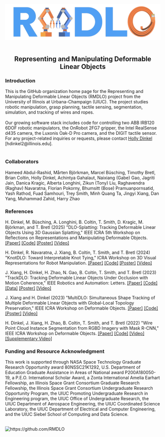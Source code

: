 
<div align="center">
  <img src="https://github.com/RMDLO/.github/blob/master/images/rmdlo_logo.png" alt="banner" width="1000px"/>
</div>
<br>
<h2 align="center"> Representing and Manipulating Deformable Linear Objects </h2>
<h3 align="left"> Introduction </h3>
This is the GitHub organization home page for the Representing and Manipulating Deformable Linear Objects (RMDLO) project from the University of Illinois at Urbana-Champaign (UIUC). The project studies robotic manipulation, grasp planning, tactile sensing, segmentation, simulation, and tracking of wires and ropes.
<br/><br/>
Our growing software stack includes code for controlling two ABB IRB120 6DOF robotic manipulators, the OnRobot 2FG7 gripper, the Intel RealSense d435 camera, the Luxonis Oak-D Pro camera, and the DIGIT tactile sensor. For any project-related inquiries or requests, please contact <a href="https://hollydinkel.github.io/">Holly Dinkel</a> [hdinkel2@illinois.edu].
<br/><br/>

<h3 align="left"> Collaborators </h3>
Hameed Abdul-Rashid, Mårten Björkman, Marcel Büsching, Timothy Bretl, Brian Coltin, Holly Dinkel, Achintya Gahalaut, Naixiang (Gabe) Gao, Jagriti Jain, Danica Kragic, Alberta Longhini, Zikun (Tony) Liu, Raghavendra (Raghav) Navaratna, Florian Pokorny, Bhumsitt (Bose) Pramuanpornsatid, Yash Rathod, Fuad Samhouri, Trey Smith, Minh Quang Ta, Jingyi Xiang, Dan Yang, Muhammad Zahid, Harry Zhao

<h3 align="left"> References </h3>

H. Dinkel, M. Büsching, A. Longhini, B. Coltin, T. Smith, D. Kragic, M. Björkman, and T. Bretl (2025) "DLO-Splatting: Tracking Deformable Linear Objects Using 3D Gaussian Splatting​," IEEE ICRA 5th Workshop on Reflections on Representations and Manipulating​ Deformable Objects. <a href="https://arxiv.org/abs/2505.08644">[Paper]</a> <a href="https://github.com/buesma/dlo-splatting">[Code]</a> <a href="https://hollydinkel.github.io/assets/pdf/ICRA2025RMDO_poster.pdf">[Poster]</a> <a href="https://www.youtube.com/watch?v=CG4WDWumGXA">[Video]</a>

H. Dinkel, R. Navaratna, J. Xiang, B. Coltin, T. Smith, and T. Bretl (2024) "KnotDLO: Toward Interpretable Knot Tying," ICRA Workshop on 3D Visual Representations for Robot Manipulation. <a href="https://openreview.net/pdf?id=vsaEOFOUyY">[Paper]</a> <a href="https://github.com/RMDLO/knotdlo">[Code]</a> <a href="https://hollydinkel.github.io/assets/pdf/ICRA20243DVRM_poster.pdf">[Poster]</a> <a href="https://youtu.be/mg30uCUtpOk">[Video]</a>

J. Xiang, H. Dinkel, H. Zhao, N. Gao, B. Coltin, T. Smith, and T. Bretl (2023) "TrackDLO: Tracking Deformable Linear Objects Under Occlusion with Motion Coherence," IEEE Robotics and Automation: Letters. <a href="https://ieeexplore.ieee.org/document/10214157">[Paper]</a> <a href="https://github.com/RMDLO/trackdlo">[Code]</a> <a href="https://databank.illinois.edu/datasets/IDB-4964894">[Data]</a> <a href="https://hollydinkel.github.io/assets/pdf/ICRA2024RMDO_poster.pdf">[Poster]</a> <a href="https://youtu.be/MxqNJsen5eg">[Video]</a>

J. Xiang and H. Dinkel (2023) "MultiDLO: Simultaneous Shape Tracking of Multiple Deformable Linear Objects with Global-Local Topology Preservation," IEEE ICRA Workshop on Deformable Objects. <a href="https://arxiv.org/pdf/2310.13245.pdf">[Paper]</a> <a href="https://github.com/RMDLO/multi-dlo">[Code]</a> <a href="https://hollydinkel.github.io/assets/pdf/ICRA2023RMDO_poster.pdf">[Poster]</a> <a href="https://youtu.be/hfiqwMxitqA">[Video]</a>

H. Dinkel, J. Xiang, H. Zhao, B. Coltin, T. Smith, and T. Bretl (2022) "Wire Point Cloud Instance Segmentation from RGBD Imagery with Mask R-CNN," IEEE ICRA Workshop on Deformable Objects. <a href="https://deformable-workshop.github.io/icra2022/spotlight/WDOICRA2022_08.pdf">[Paper]</a> <a href="https://github.com/RMDLO/COCOpen-OpenCV">[Code]</a> <a href="https://youtu.be/eqgZQckCDOY">[Video]</a> <a href="https://www.youtube.com/watch?v=H16CpeIdEHY">[Supplementary Video]</a>

<h3 align="left"> Funding and Resource Acknowledgment </h3>
This work is supported through NASA Space Technology Graduate Research Opportunity award 80NSSC21K1292, U.S. Department of Education Graduate Assistance in Areas of National award P200A180050-19, a P.E.O. International Scholar Award, a Zonta International Amelia Earhart Fellowship, an Illinois Space Grant Consortium Graduate Research Fellowship, the Illinois Space Grant Consortium Undergraduate Research Opportunity Program, the UIUC Promoting Undergraduate Research in Engineering program, the UIUC Office of Undergraduate Research, the UIUC Department of Aerospace Engineering, the UIUC Coordinated Science Laboratory, the UIUC Department of Electrical and Computer Engineering, and the UIUC Siebel School of Computing and Data Science. 
</p>
 <br>
 <img src="https://komarev.com/ghpvc/?username=RMDLO" alt="https://github.com/RMDLO" />
</p>
